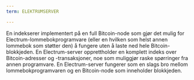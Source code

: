 ```yaml
---
term: ELEKTRUMSERVER

---
```

En indekserer implementert på en full Bitcoin-node som gjør det mulig for Electrum-lommebokprogramvare (eller en hvilken som helst annen lommebok som støtter den) å fungere uten å laste ned hele Bitcoin-blokkjeden. En Electrum-server opprettholder en komplett indeks over Bitcoin-adresser og -transaksjoner, noe som muliggjør raske spørringer fra annen programvare. En Electrum-server fungerer som en slags bro mellom lommebokprogramvaren og en Bitcoin-node som inneholder blokkjeden.